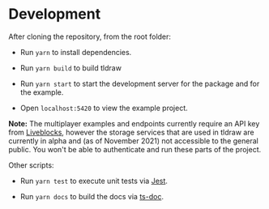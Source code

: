 # Development

After cloning the repository, from the root folder:

- Run `yarn` to install dependencies.

- Run `yarn build` to build tldraw

- Run `yarn start` to start the development server for the package and for the example.

- Open `localhost:5420` to view the example project.

**Note:** The multiplayer examples and endpoints currently require an API key from [Liveblocks](https://liveblocks.io/), however the storage services that are used in tldraw are currently in alpha and (as of November 2021) not accessible to the general public. You won't be able to authenticate and run these parts of the project.

Other scripts:

- Run `yarn test` to execute unit tests via [Jest](https://jestjs.io).

- Run `yarn docs` to build the docs via [ts-doc](https://typedoc.org/).
